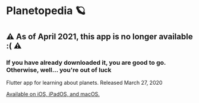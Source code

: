 # Planetopedia 🪐

## ⚠️ As of April 2021, this app is no longer available :( ⚠️
### If you have already downloaded it, you are good to go. Otherwise, well... you're out of luck

Flutter app for learning about planets.
Released March 27, 2020

[Available on iOS, iPadOS, and macOS.](https://apps.apple.com/us/app/planetopedia/id1501920966)
